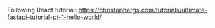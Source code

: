  
Following React tutorial: https://christophergs.com/tutorials/ultimate-fastapi-tutorial-pt-1-hello-world/


